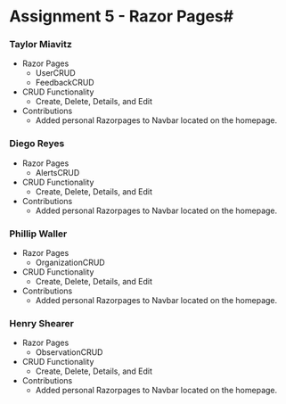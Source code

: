 # **Assignment 5 - Razor Pages**#

### Taylor Miavitz
- Razor Pages
  - UserCRUD
  - FeedbackCRUD
- CRUD Functionality
  - Create, Delete, Details, and Edit
- Contributions
  - Added personal Razorpages to Navbar located on the homepage.   
 
### Diego Reyes
- Razor Pages
  - AlertsCRUD
- CRUD Functionality
  - Create, Delete, Details, and Edit
- Contributions
  - Added personal Razorpages to Navbar located on the homepage. 

### Phillip Waller
- Razor Pages
  - OrganizationCRUD
- CRUD Functionality
  - Create, Delete, Details, and Edit
- Contributions
  - Added personal Razorpages to Navbar located on the homepage. 

### Henry Shearer
- Razor Pages
  - ObservationCRUD
- CRUD Functionality
  - Create, Delete, Details, and Edit
- Contributions
  - Added personal Razorpages to Navbar located on the homepage.



